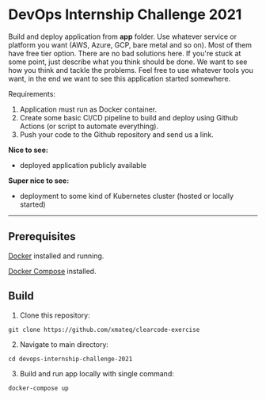 # DevOps Internship Challenge 2021

Build and deploy application from **app** folder. Use whatever service or platform you want (AWS, Azure, GCP, bare metal and so on). Most of them have free tier option.
There are no bad solutions here. If you're stuck at some point, just describe what you think should be done. We want to see how you think and tackle the problems. Feel free to use whatever tools you want, in the end we want to see this application started somewhere.

Requirements:

1. Application must run as Docker container.
2. Create some basic CI/CD pipeline to build and deploy using Github Actions (or script to automate everything).
3. Push your code to the Github repository and send us a link.

**Nice to see:**
- deployed application publicly available

**Super nice to see:**
- deployment to some kind of Kubernetes cluster (hosted or locally started)

---

## Prerequisites

[Docker](https://docs.docker.com/get-docker/) installed and running.

[Docker Compose](https://docs.docker.com/compose/install/) installed.


## Build

1. Clone this repository:
```
git clone https://github.com/xmateq/clearcode-exercise
```
2. Navigate to main directory:
```
cd devops-internship-challenge-2021
```
3. Build and run app locally with single command:
```
docker-compose up
```
